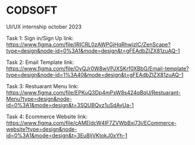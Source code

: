 # CODSOFT
UI/UX internship october 2023

Task 1: Sign in/Sign Up 
link: https://www.figma.com/file/IRICRL0zAWPGjHqRhwizlC/ZenScape?type=design&node-id=0%3A1&mode=design&t=gFEAdbZIZX81zuAQ-1

Task 2: Email Template
link: https://www.figma.com/file/OyQJr0W8wVPJXSKrf0XBbG/Email-template?type=design&node-id=1%3A40&mode=design&t=gFEAdbZIZX81zuAQ-1

Task 3: Restuarant Menu
link: https://www.figma.com/file/EPKuQ3Dp4mPsW8s424qBqU/Restuarant-Menu?type=design&node-id=0%3A1&mode=design&t=3SQUBQyz1uSdAvUa-1

Task 4: Ecommerce Website 
link: https://www.figma.com/file/cAMEldcW4IF7ZVWbBxi73j/ECommerce-website?type=design&node-id=0%3A1&mode=design&t=3Eu8IjVKtokJ0xYh-1
